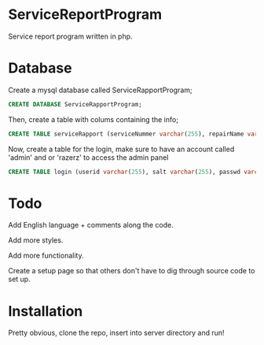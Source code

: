 # ServiceReportProgram
Service report program written in php.

# Database

Create a mysql database called ServiceRapportProgram;

```SQL
CREATE DATABASE ServiceRapportProgram;
```

Then, create a table with colums containing the info;

```SQL
CREATE TABLE serviceRapport (serviceNummer varchar(255), repairName varchar(255), kNamn varchar(255), kAdress varchar(255), kMail varchar(255), kNummer int, daCheckMobo bit, daErrMobo varchar(255), daCheckGpu bit, daErrGpu varchar(255), daCheckCpu bit, daErrCpu varchar(255), daCheckPsu bit, daErrPsu varchar(255), daCheckHdd bit, daErrHdd varchar(255), daCheckCool bit, daErrCool varchar(255), daCheckOther bit, daOtherValue varchar(255), daErrOther varchar(255), ccCheckSearch bit, ccCheckMac bit, ccCheckPC bit, ccCheckMobo bit, ccPriceMobo int, ccCheckGpu bit, ccPriceGpu int, ccCheckCpu bit, ccPriceCpu int, ccCheckPsu bit, ccPricePsu int, ccCheckHdd bit, ccPriceHdd int, ccCheckCool bit, ccPriceCool int, ccCheckOther bit, ccValueOther varchar(255), ccPriceOther int, totalPrice int);
```

Now, create a table for the login, make sure to have an account called 'admin' and or 'razerz' to access the admin panel

```SQL
CREATE TABLE login (userid varchar(255), salt varchar(255), passwd varchar(255), name varchar(255));
```

# Todo

Add English language + comments along the code.

Add more styles.

Add more functionality.

Create a setup page so that others don't have to dig through source code to set up.

# Installation

Pretty obvious, clone the repo, insert into server directory and run!


